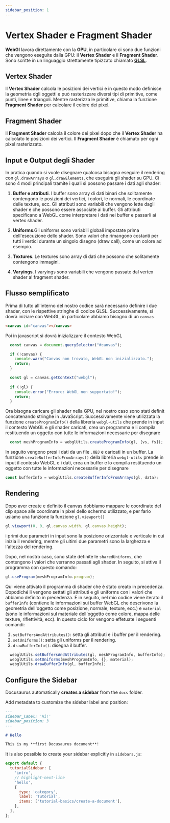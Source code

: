 ```yaml
---
sidebar_position: 1
---
```


# Vertex Shader e Fragment Shader

**WebGl** lavora direttamente con la **GPU**, in particolare ci sono due funzioni che vengono eseguite dalla GPU: il **Vertex Shader** e il **Fragment Shader**. Sono scritte in un linguaggio strettamente tipizzato chiamato [**GLSL**](https://webglfundamentals.org/webgl/lessons/webgl-shaders-and-glsl.html).

## Vertex Shader

Il **Vertex Shader** calcola le posizioni dei vertici e in questo modo definisce la geometria dgli oggetti e può rasterizzare diversi tipi di primitive, come punti, linee e triangoli. Mentre rasterizza le primitive, chiama la funzione **Fragment Shader** per calcolare il colore dei pixel.

## Fragment Shader

Il **Fragment Shader** calcola il colore dei pixel dopo che il **Vertex Shader** ha calcolato le posizioni dei vertici. Il **Fragment Shader** è chiamato per ogni pixel rasterizzato.

## Input e Output degli Shader

In pratica quando si vuole disegnare qualcosa bisogna eseguire il rendering con `gl.drawArrays` o `gl.drawElements`, che eseguirà gli shader su GPU. Ci sono 4 modi principali tramite i quali si possono passare i dati agli shader:

1. **Buffer e attributi**. I buffer sono array di dati binari che solitamente contengono le posizioni dei vertici, i colori, le normali, le coordinate delle texture, ecc. Gli attributi sono variabili che vengono lette dagli shader e che possono essere associate ai buffer. Gli attributi specificano a WebGL come interpretare i dati nei buffer e passarli ai vertex shader.

2. **Uniforms**.Gli uniforms sono variabili globali impostate prima dell'esecuzione dello shader. Sono valori che rimangono costanti per tutti i vertici durante un singolo disegno (draw call), come un colore ad esempio.

3. **Textures**. Le textures sono array di dati che possono che solitamente contengono immagini.

4. **Varyings**. I varyings sono variabili che vengono passate dal vertex shader al fragment shader.

## Flusso semplificato

Prima di tutto all'interno del nostro codice sarà necessario definire i due shader, con le rispettive stringhe di codice GLSL. Successivamente, si dovrà iniziare con WebGL, in particolare abbiamo bisogno di un `canvas`

```html
<canvas id="canvas"></canvas>
```

Poi in javascript si dovrà inizializzare il contesto WebGL

```javascript
  const canvas = document.querySelector("#canvas");

  if (!canvas) {
    console.warn("Canvas non trovato, WebGL non inizializzato.");
    return;
  }

  const gl = canvas.getContext("webgl");
  
  if (!gl) {
    console.error("Errore: WebGL non supportato!");
    return;
  }
```

Ora bisogna caricare gli shader nella GPU, nel nostro caso sono stati definit concatenando stringhe in JavaScript. Successivamente viene utilizzata la funzione `createProgramInfo()` della libreria `webgl-utils` che prende in input il contesto WebGL e gli shader caricati, crea un programma e li compila restituendo un oggetto con tutte le informazioni necessarie per disegnare

```javascript
  const meshProgramInfo = webglUtils.createProgramInfo(gl, [vs, fs]);
```

In seguito vengono presi i dati da un file `.OBJ` e caricati in un buffer. La funzione `createBufferInfoFromArrays()` della libreria `webgl-utils` prende in input il contesto WebGL e i dati, crea un buffer e lo compila restituendo un oggetto con tutte le informazioni necessarie per disegnare

```javascript
const bufferInfo = webglUtils.createBufferInfoFromArrays(gl, data);
```

## Rendering
Dopo aver create e definito il canvas dobbiamo mappare le coordinate del clip space alle coordinate in pixel dello schermo utilizzato, e per farlo usiamo una funzione la funzione `gl.viewport()`

```javascript
gl.viewport(0, 0, gl.canvas.width, gl.canvas.height);
```

i primi due parametri in input sono la posizione orizzontale e verticale in cui inizia il rendering, mentre gli ultimi due parametri sono la larghezza e l'altezza del rendering.

Dopo, nel nostro caso, sono state definite le `sharedUniforms`, che contengono i valori che verranno passati agli shader. In seguito, si attiva il programma con questo comando:

```javascript
gl.useProgram(meshProgramInfo.program);
```

Qui viene attivato il programma di shader che è stato creato in precedenza. Dopodiché li vengono settati gli attributi e gli uniforms con i valori che abbiamo definito in precedenza. E in seguito, nel mio codice viene iterato il `bufferInfo` (contiene le informazioni sui buffer WebGL che descrivono la geometria dell'oggetto come posizione, normale, texture, ecc.) e `material` (sono le informazioni sul materiale dell'oggetto come colore, mappa delle texture, riflettività, ecc). In questo ciclo for vengono effetuate i seguenti comandi:

1. `setBuffersAndAttributes()`: setta gli attributi e i buffer per il rendering.
2. `setUniforms()`: setta gli uniforms per il rendering.
3. `drawBufferInfo()`: disegna il buffer.

```javascript
  webglUtils.setBuffersAndAttributes(gl, meshProgramInfo, bufferInfo);
  webglUtils.setUniforms(meshProgramInfo, {}, material);
  webglUtils.drawBufferInfo(gl, bufferInfo);
```
 
## Configure the Sidebar

Docusaurus automatically **creates a sidebar** from the `docs` folder.

Add metadata to customize the sidebar label and position:

```md title="docs/hello.md" {1-4}
---
sidebar_label: 'Hi!'
sidebar_position: 3
---

# Hello

This is my **first Docusaurus document**!
```

It is also possible to create your sidebar explicitly in `sidebars.js`:

```js title="sidebars.js"
export default {
  tutorialSidebar: [
    'intro',
    // highlight-next-line
    'hello',
    {
      type: 'category',
      label: 'Tutorial',
      items: ['tutorial-basics/create-a-document'],
    },
  ],
};
```
